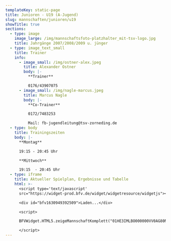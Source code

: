 ```yaml
---
templateKey: static-page
title: Junioren - U19 (A-Jugend)
slug: mannschaften/junioren/u19
showTitle: true
sections:
  - type: image
    image_large: /img/mannschaftsfoto-platzhalter_mit-tsv-logo.jpg
    title: Jahrgänge 2007/2008/2009 u. jünger
  - type: image_text_small
    title: Trainer
    info:
      - image_small: /img/ostner-alex.jpeg
        title: Alexander Ostner
        body: |-
          **Trainer**

          0176/43907075
      - image_small: /img/nagle-marcus.jpeg
        title: Marcus Nagle
        body: |-
          **Co-Trainer**

          0172/7483253

          Mail: fb-jugendleitung@tsv-zorneding.de
  - type: body
    title: Trainingszeiten
    body: |-
      **Montag**

      19:15 - 20:45 Uhr

      **Mittwoch**

      19:15  - 20:45 Uhr
  - type: iframe
    title: Aktueller Spielplan, Ergebnisse und Tabelle
    html: >-
      <script type='text/javascript'
      src="https://widget-prod.bfv.de/widget/widgetresource/widgetjs"></script>

      <div id="bfv1630949392509">Laden...</div>

      <script>

      BFVWidget.HTML5.zeigeMannschaftKomplett("01HE3IMLBO000000VV0AG80NVTE4NR7G", "bfv1630949392509", { height: "800", width: "350", selectedTab:BFVWidget.HTML5.mannschaftTabs.spiele, colorResults: "undefined" , colorNav: "undefined" , colorClubName : "undefined" , backgroundNav: "undefined"});

      </script>
---
```

